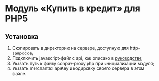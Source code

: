 Модуль «Купить в кредит» для PHP5
=================================

## Установка
1. Скопировать в директорию на сервере, доступную для http-запросов;
2. Подключить javascript-файл с api, как описано в [руководстве](https://www.conpay.ru/profile/merchant/info/install);
3. Указать путь к файлу conpay-proxy.php при инициализации модуля;
4. Указать merchantId, apiKey и кодировку своего сервера в этом файле.
